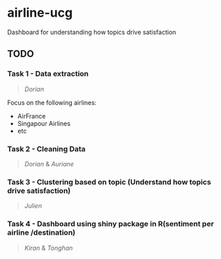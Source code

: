 # airline-ucg
Dashboard for understanding how topics drive satisfaction

## TODO

### Task 1 - Data extraction

> *Dorian*

Focus on the following airlines:
- AirFrance
- Singapour Airlines
- etc

### Task 2 - Cleaning Data 
> *Dorian* & *Auriane*

### Task 3 - Clustering based on topic (Understand how topics drive satisfaction)
> *Julien*

### Task 4 - Dashboard using shiny package in R(sentiment per airline /destination)
> *Kiran* & *Tonghan*
